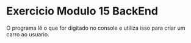 # Exercicio Modulo 15 BackEnd
O programa lê o que for digitado no console e utiliza isso para criar um carro ao usuario.

